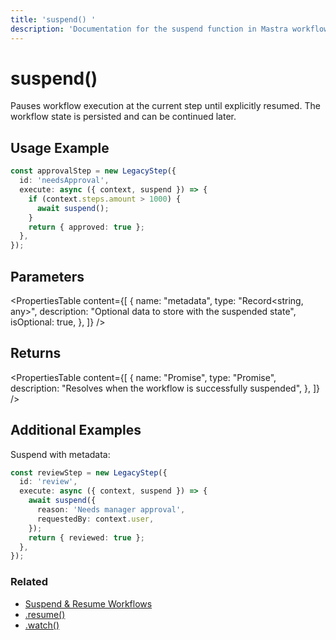 ```yaml
---
title: 'suspend() '
description: 'Documentation for the suspend function in Mastra workflows, which pauses execution until resumed.'
---
```


# suspend()

Pauses workflow execution at the current step until explicitly resumed. The workflow state is persisted and can be continued later.

## Usage Example

```typescript
const approvalStep = new LegacyStep({
  id: 'needsApproval',
  execute: async ({ context, suspend }) => {
    if (context.steps.amount > 1000) {
      await suspend();
    }
    return { approved: true };
  },
});
```

## Parameters

<PropertiesTable
content={[
{
name: "metadata",
type: "Record<string, any>",
description: "Optional data to store with the suspended state",
isOptional: true,
},
]}
/>

## Returns

<PropertiesTable
content={[
{
name: "Promise<void>",
type: "Promise",
description: "Resolves when the workflow is successfully suspended",
},
]}
/>

## Additional Examples

Suspend with metadata:

```typescript
const reviewStep = new LegacyStep({
  id: 'review',
  execute: async ({ context, suspend }) => {
    await suspend({
      reason: 'Needs manager approval',
      requestedBy: context.user,
    });
    return { reviewed: true };
  },
});
```

### Related

- [Suspend & Resume Workflows](../../docs/workflows-legacy/suspend-and-resume)
- [.resume()](./resume)
- [.watch()](./watch)
